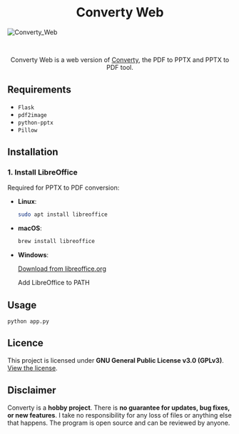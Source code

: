<h1 align="center">Converty Web</h1>

![Converty_Web](https://github.com/user-attachments/assets/43839b8f-b3fd-42fe-b71a-1f5ef5a138bc#center)

<br>
<p align="center">
Converty Web is a web version of  
<a href="https://github.com/SirCrownguard/Converty">Converty</a>,  
the PDF to PPTX and PPTX to PDF tool.
</p>

## Requirements

* `Flask`
* `pdf2image`
* `python-pptx`
* `Pillow`

## Installation

### 1. Install LibreOffice  
Required for PPTX to PDF conversion:  
- **Linux**:  
  ```bash
  sudo apt install libreoffice
- **macOS**:
  ```bash
  brew install libreoffice
- **Windows**:
  
  [Download from libreoffice.org](https://www.libreoffice.org)

  Add LibreOffice to PATH

## Usage
    python app.py

## Licence

This project is licensed under **GNU General Public License v3.0 (GPLv3)**.  
[View the license](https://www.gnu.org/licenses/gpl-3.0.txt).

## Disclaimer

Converty is a **hobby project**. There is **no guarantee for updates, bug fixes, or new features**. I take no responsibility for any loss of files or anything else that happens. The program is open source and can be reviewed by anyone.
